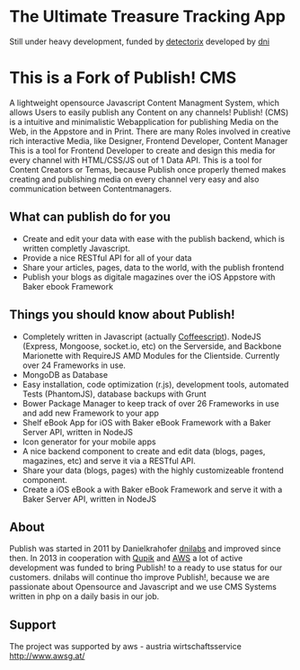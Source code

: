# The Ultimate Treasure Tracking App
Still under heavy development, funded by [detectorix](http://www.metalldetektor-austria.at/) developed by [dni](https://github.com/dni)

# This is a Fork of Publish! CMS
A lightweight opensource Javascript Content Managment System, which allows Users to easily publish any Content on any channels!
Publish! (CMS) is a intuitive and minimalistic Webapplication for publishing Media on the Web, in the Appstore and in Print.
There are many Roles involved in creative rich interactive Media, like Designer, Frontend Developer, Content Manager
This is a tool for Frontend Developer to create and design this media for every channel with HTML/CSS/JS out of 1 Data API.
This is a tool for Content Creators or Temas, because Publish once properly themed makes creating and publishing media on every channel very easy and also communication between Contentmanagers.

## What can publish do for you
* Create and edit your data with ease with the publish backend, which is written completly Javascript.
* Provide a nice RESTful API for all of your data
* Share your articles, pages, data to the world, with the publish frontend
* Publish your blogs as digitale magazines over the iOS Appstore with Baker ebook Framework

## Things you should know about Publish!
* Completely written in Javascript (actually [Coffeescript](coffeescript.org)). NodeJS (Express, Mongoose, socket.io, etc) on the Serverside, and Backbone Marionette with RequireJS AMD Modules for the Clientside. Currently over 24 Frameworks in use.
* MongoDB as Database
* Easy installation, code optimization (r.js), development tools, automated Tests (PhantomJS), database backups with Grunt
* Bower Package Manager to keep track of over 26 Frameworks in use and add new Framework to your app
* Shelf eBook App for iOS with Baker eBook Framework with a Baker Server API, written in NodeJS
* Icon generator for your mobile apps
* A nice backend component to create and edit data (blogs, pages, magazines, etc) and serve it via a RESTful API.
* Share your data (blogs, pages) with the highly customizeable frontend component.
* Create a iOS eBook a with Baker eBook Framework and serve it with a Baker Server API, written in NodeJS

## About
Publish was started in 2011 by Danielkrahofer [dnilabs](http://labs.agency/) and improved since then. In 2013 in cooperation with [Qupik](http://qupik.com/) and [AWS](http://www.awsg.at/) a lot of active development was funded to bring Publish! to a ready to use status for our customers.
dnilabs will continue tho improve Publish!, because we are passionate about Opensource and Javascript and we use CMS Systems written in php on a daily basis in our job.

## Support
The project was supported by aws - austria wirtschaftsservice
<a href="http://www.awsg.at/">http://www.awsg.at/</a>
